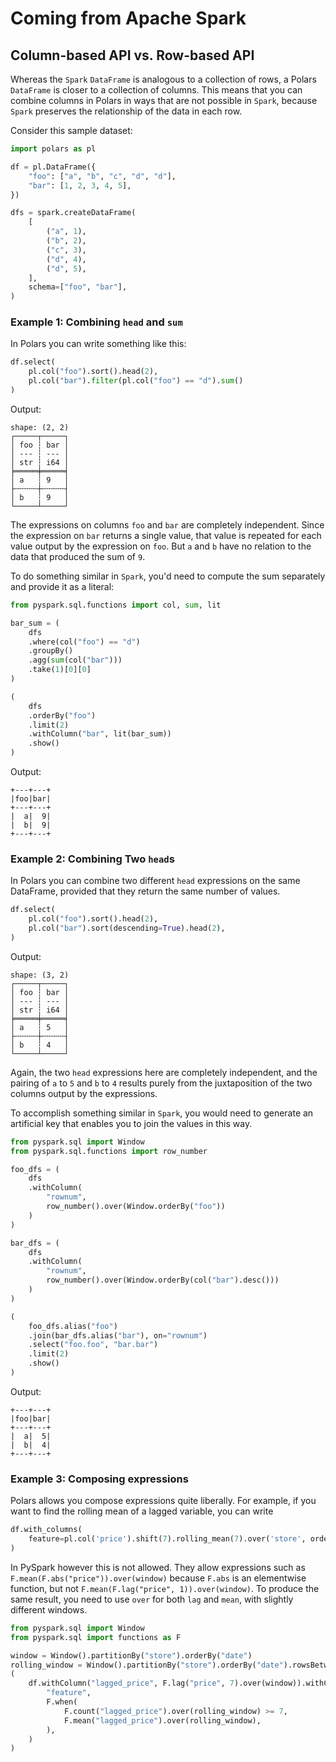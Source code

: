 # Coming from Apache Spark

## Column-based API vs. Row-based API

Whereas the `Spark` `DataFrame` is analogous to a collection of rows, a Polars `DataFrame` is closer
to a collection of columns. This means that you can combine columns in Polars in ways that are not
possible in `Spark`, because `Spark` preserves the relationship of the data in each row.

Consider this sample dataset:

```python
import polars as pl

df = pl.DataFrame({
    "foo": ["a", "b", "c", "d", "d"],
    "bar": [1, 2, 3, 4, 5],
})

dfs = spark.createDataFrame(
    [
        ("a", 1),
        ("b", 2),
        ("c", 3),
        ("d", 4),
        ("d", 5),
    ],
    schema=["foo", "bar"],
)
```

### Example 1: Combining `head` and `sum`

In Polars you can write something like this:

```python
df.select(
    pl.col("foo").sort().head(2),
    pl.col("bar").filter(pl.col("foo") == "d").sum()
)
```

Output:

```
shape: (2, 2)
┌─────┬─────┐
│ foo ┆ bar │
│ --- ┆ --- │
│ str ┆ i64 │
╞═════╪═════╡
│ a   ┆ 9   │
├╌╌╌╌╌┼╌╌╌╌╌┤
│ b   ┆ 9   │
└─────┴─────┘
```

The expressions on columns `foo` and `bar` are completely independent. Since the expression on `bar`
returns a single value, that value is repeated for each value output by the expression on `foo`. But
`a` and `b` have no relation to the data that produced the sum of `9`.

To do something similar in `Spark`, you'd need to compute the sum separately and provide it as a
literal:

```python
from pyspark.sql.functions import col, sum, lit

bar_sum = (
    dfs
    .where(col("foo") == "d")
    .groupBy()
    .agg(sum(col("bar")))
    .take(1)[0][0]
)

(
    dfs
    .orderBy("foo")
    .limit(2)
    .withColumn("bar", lit(bar_sum))
    .show()
)
```

Output:

```
+---+---+
|foo|bar|
+---+---+
|  a|  9|
|  b|  9|
+---+---+
```

### Example 2: Combining Two `head`s

In Polars you can combine two different `head` expressions on the same DataFrame, provided that they
return the same number of values.

```python
df.select(
    pl.col("foo").sort().head(2),
    pl.col("bar").sort(descending=True).head(2),
)
```

Output:

```
shape: (3, 2)
┌─────┬─────┐
│ foo ┆ bar │
│ --- ┆ --- │
│ str ┆ i64 │
╞═════╪═════╡
│ a   ┆ 5   │
├╌╌╌╌╌┼╌╌╌╌╌┤
│ b   ┆ 4   │
└─────┴─────┘
```

Again, the two `head` expressions here are completely independent, and the pairing of `a` to `5` and
`b` to `4` results purely from the juxtaposition of the two columns output by the expressions.

To accomplish something similar in `Spark`, you would need to generate an artificial key that
enables you to join the values in this way.

```python
from pyspark.sql import Window
from pyspark.sql.functions import row_number

foo_dfs = (
    dfs
    .withColumn(
        "rownum",
        row_number().over(Window.orderBy("foo"))
    )
)

bar_dfs = (
    dfs
    .withColumn(
        "rownum",
        row_number().over(Window.orderBy(col("bar").desc()))
    )
)

(
    foo_dfs.alias("foo")
    .join(bar_dfs.alias("bar"), on="rownum")
    .select("foo.foo", "bar.bar")
    .limit(2)
    .show()
)
```

Output:

```
+---+---+
|foo|bar|
+---+---+
|  a|  5|
|  b|  4|
+---+---+
```

### Example 3: Composing expressions

Polars allows you compose expressions quite liberally. For example, if you want to find the rolling
mean of a lagged variable, you can write

```python
df.with_columns(
    feature=pl.col('price').shift(7).rolling_mean(7).over('store', order_by='date')
)
```

In PySpark however this is not allowed. They allow expressions such as
`F.mean(F.abs("price")).over(window)` because `F.abs` is an elementwise function, but not
`F.mean(F.lag("price", 1)).over(window)`. To produce the same result, you need to use `over` for
both `lag` and `mean`, with slightly different windows.

```python
from pyspark.sql import Window
from pyspark.sql import functions as F

window = Window().partitionBy("store").orderBy("date")
rolling_window = Window().partitionBy("store").orderBy("date").rowsBetween(-6, 0)
(
    df.withColumn("lagged_price", F.lag("price", 7).over(window)).withColumn(
        "feature",
        F.when(
            F.count("lagged_price").over(rolling_window) >= 7,
            F.mean("lagged_price").over(rolling_window),
        ),
    )
)
```
